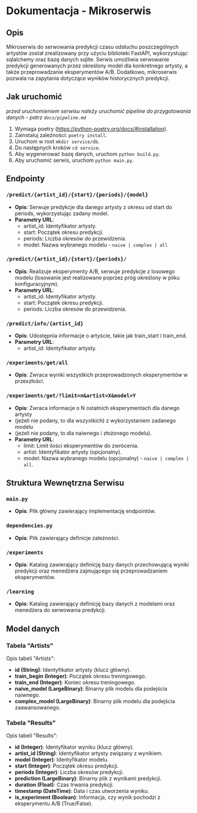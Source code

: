 # Dokumentacja - Mikroserwis

## Opis
Mikroserwis do serwowania predykcji czasu odsłuchu poszczególnych artystów 
został zrealizowany przy użyciu biblioteki FastAPI, wykorzystując sqlalchemy 
oraz bazę danych sqlite. Serwis umożliwia serwowanie predykcji generowanych 
przez określony model dla konkretnego artysty, a także przeprowadzanie 
eksperymentów A/B. Dodatkowo, mikroserwis pozwala na zapytania dotyczące 
wyników historycznych predykcji. 

## Jak uruchomić
_przed uruchomieniem serwisu należy uruchomić pipeline do przygotowania danych - patrz `docs/pipeline.md`_
1. Wymaga poetry (https://python-poetry.org/docs/#installation).
2. Zainstaluj zależności: `poetry install`.
3. Uruchom w root `mkdir service/db`.
4. Do następnych kroków `cd service`.
5. Aby wygenerować bazę danych, uruchom `python build.py`.
6. Aby uruchomić serwis, uruchom `python main.py`.

## Endpointy

### `/predict/{artist_id}/{start}/{periods}/{model}`
- **Opis**: Serwuje predykcje dla danego artysty z okresu od start do periods, 
wykorzystując zadany model.
- **Parametry URL**:
  - artist_id: Identyfikator artysty.
  - start: Początek okresu predykcji.
  - periods: Liczba okresów do przewidzenia.
  - model: Nazwa wybranego modelu - `naive | complex | all`

### `/predict/{artist_id}/{start}/{periods}/`
- **Opis**: Realizuje eksperymenty A/B, serwuje predykcje z losowego modelu 
(losowanie jest realizowane poprzez próg określony w pliku konfiguracyjnym).
- **Parametry URL**:
  - artist_id: Identyfikator artysty.
  - start: Początek okresu predykcji.
  - periods: Liczba okresów do przewidzenia.

### `/predict/info/{artist_id}`
- **Opis**: Udostępnia informacje o artyście, takie jak train_start i train_end.
- **Parametry URL**:
  - artist_id: Identyfikator artysty.

### `/experiments/get/all`
- **Opis**: Zwraca wyniki wszystkich przeprowadzonych eksperymentów w przeszłości.

### `/experiments/get/?limit=n&artist=X&model=Y`
- **Opis**: Zwraca informacje o N ostatnich eksperymentach dla danego artysty 
- (jeżeli nie podany, to dla wszystkich) z wykorzystaniem zadanego modelu 
- (jeżeli nie podany, to dla naiwnego i złożonego modelu).
- **Parametry URL**:
  - limit: Limit ilości eksperymentów do zwrócenia.
  - artist: Identyfikator artysty (opcjonalny).
  - model: Nazwa wybranego modelu (opcjonalny) - `naive | complex | all`.

## Struktura Wewnętrzna Serwisu

### `main.py`
- **Opis**: Plik główny zawierający implementację endpointów.

### `dependencies.py`
- **Opis**: Plik zawierający definicje zależności.

### `/experiments`
- **Opis**: Katalog zawierający definicję bazy danych przechowującą wyniki 
predykcji oraz menedżera zajmującego się przeprowadzaniem eksperymentów.

### `/learning`
- **Opis**: Katalog zawierający definicję bazy danych z modelami oraz menedżera 
do serwowania predykcji.

## Model danych

### Tabela "Artists"

Opis tabeli "Artists":
- **id (String)**: Identyfikator artysty (klucz główny).
- **train_begin (Integer)**: Początek okresu treningowego.
- **train_end (Integer)**: Koniec okresu treningowego.
- **naive_model (LargeBinary)**: Binarny plik modelu dla podejścia naiwnego.
- **complex_model (LargeBinary)**: Binarny plik modelu dla podejścia zaawansowanego.

### Tabela "Results"

Opis tabeli "Results":
- **id (Integer)**: Identyfikator wyniku (klucz główny).
- **artist_id (String)**: Identyfikator artysty związany z wynikiem.
- **model (Integer)**: Identyfikator modelu.
- **start (Integer)**: Początek okresu predykcji.
- **periods (Integer)**: Liczba okresów predykcji.
- **prediction (LargeBinary)**: Binarny plik z wynikami predykcji.
- **duration (Float)**: Czas trwania predykcji.
- **timestamp (DateTime)**: Data i czas utworzenia wyniku.
- **is_experiment (Boolean)**: Informacja, czy wynik pochodzi z eksperymentu A/B (True/False).
